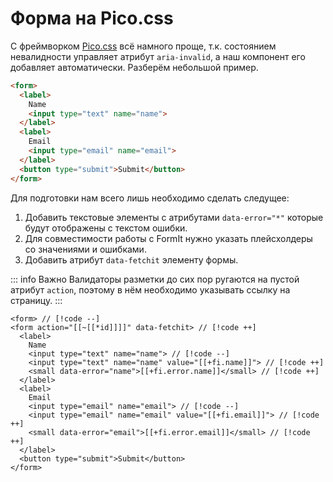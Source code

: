 # Форма на Pico.css

С фреймворком [Pico.css](https://picocss.com/) всё намного проще, т.к. состоянием невалидности управляет атрибут `aria-invalid`, а наш компонент его добавляет автоматически. Разберём небольшой пример.

```html
<form>
  <label>
    Name
    <input type="text" name="name">
  </label>
  <label>
    Email
    <input type="email" name="email">
  </label>
  <button type="submit">Submit</button>
</form>
```

Для подготовки нам всего лишь необходимо сделать следущее:

1. Добавить текстовые элементы с атрибутами `data-error="*"` которые будут отображены с текстом ошибки.
3. Для совместимости работы с FormIt нужно указать плейсхолдеры со значениями и ошибками.
4. Добавить атрибут `data-fetchit` элементу формы. <Badge type="info" text="Необязательно" />

::: info Важно
Валидаторы разметки до сих пор ругаются на пустой атрибут `action`, поэтому в нём необходимо указывать ссылку на страницу.
:::

```modx
<form> // [!code --]
<form action="[[~[[*id]]]]" data-fetchit> // [!code ++]
  <label>
    Name
    <input type="text" name="name"> // [!code --]
    <input type="text" name="name" value="[[+fi.name]]"> // [!code ++]
    <small data-error="name">[[+fi.error.name]]</small> // [!code ++]
  </label>
  <label>
    Email
    <input type="email" name="email"> // [!code --]
    <input type="email" name="email" value="[[+fi.email]]"> // [!code ++]
    <small data-error="email">[[+fi.error.email]]</small> // [!code ++]
  </label>
  <button type="submit">Submit</button>
</form>
```
